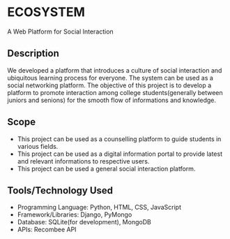 # ECOSYSTEM
A Web Platform for Social Interaction

## Description
We developed a platform that introduces a culture of social interaction and ubiquitous learning process for everyone. 
The system can be used as a social networking platform. The objective of this project is to develop a platform to promote interaction among college students(generally between juniors and senions)
for the smooth flow of informations and knowledge.

## Scope
* This project can be used as a counselling platform to guide students in various fields.
* This project can be used as a digital information portal to provide latest and relevant informations to respective users.
* This project can be used a general social interaction platform.

## Tools/Technology Used
* Programming Language: Python, HTML, CSS, JavaScript
* Framework/Libraries: Django, PyMongo
* Database: SQLite(for development), MongoDB
* APIs: Recombee API
